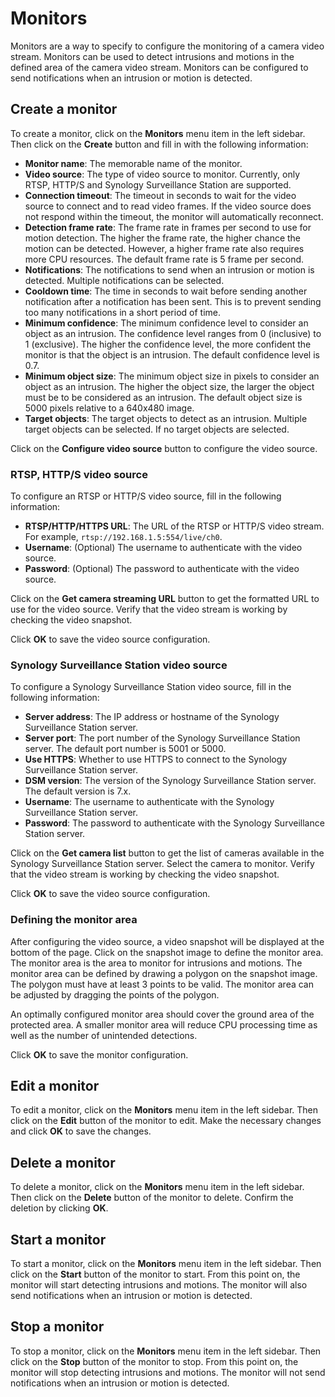 # Monitors

Monitors are a way to specify to configure the monitoring of a camera video stream. Monitors can be used to detect intrusions and motions in the defined area of the camera video stream. Monitors can be configured to send notifications when an intrusion or motion is detected.

## Create a monitor

To create a monitor, click on the **Monitors** menu item in the left sidebar. Then click on the **Create** button and fill in with the following information:

- **Monitor name**: The memorable name of the monitor.
- **Video source**: The type of video source to monitor. Currently, only RTSP, HTTP/S and Synology Surveillance Station are supported.
- **Connection timeout**: The timeout in seconds to wait for the video source to connect and to read video frames. If the video source does not respond within the timeout, the monitor will automatically reconnect.
- **Detection frame rate**: The frame rate in frames per second to use for motion detection. The higher the frame rate, the higher chance the motion can be detected. However, a higher frame rate also requires more CPU resources. The default frame rate is 5 frame per second.
- **Notifications**: The notifications to send when an intrusion or motion is detected. Multiple notifications can be selected.
- **Cooldown time**: The time in seconds to wait before sending another notification after a notification has been sent. This is to prevent sending too many notifications in a short period of time.
- **Minimum confidence**: The minimum confidence level to consider an object as an intrusion. The confidence level ranges from 0 (inclusive) to 1 (exclusive). The higher the confidence level, the more confident the monitor is that the object is an intrusion. The default confidence level is 0.7.
- **Minimum object size**: The minimum object size in pixels to consider an object as an intrusion. The higher the object size, the larger the object must be to be considered as an intrusion. The default object size is 5000 pixels relative to a 640x480 image.
- **Target objects**: The target objects to detect as an intrusion. Multiple target objects can be selected. If no target objects are selected.

Click on the **Configure video source** button to configure the video source.

### RTSP, HTTP/S video source

To configure an RTSP or HTTP/S video source, fill in the following information:

- **RTSP/HTTP/HTTPS URL**: The URL of the RTSP or HTTP/S video stream. For example, `rtsp://192.168.1.5:554/live/ch0`.
- **Username**: (Optional) The username to authenticate with the video source.
- **Password**: (Optional) The password to authenticate with the video source.

Click on the **Get camera streaming URL** button to get the formatted URL to use for the video source. Verify that the video stream is working by checking the video snapshot.

Click **OK** to save the video source configuration.

### Synology Surveillance Station video source

To configure a Synology Surveillance Station video source, fill in the following information:

- **Server address**: The IP address or hostname of the Synology Surveillance Station server.
- **Server port**: The port number of the Synology Surveillance Station server. The default port number is 5001 or 5000.
- **Use HTTPS**: Whether to use HTTPS to connect to the Synology Surveillance Station server.
- **DSM version**: The version of the Synology Surveillance Station server. The default version is 7.x.
- **Username**: The username to authenticate with the Synology Surveillance Station server.
- **Password**: The password to authenticate with the Synology Surveillance Station server.

Click on the **Get camera list** button to get the list of cameras available in the Synology Surveillance Station server. Select the camera to monitor. Verify that the video stream is working by checking the video snapshot.

Click **OK** to save the video source configuration.

### Defining the monitor area

After configuring the video source, a video snapshot will be displayed at the bottom of the page. Click on the snapshot image to define the monitor area. The monitor area is the area to monitor for intrusions and motions. The monitor area can be defined by drawing a polygon on the snapshot image. The polygon must have at least 3 points to be valid. The monitor area can be adjusted by dragging the points of the polygon.

An optimally configured monitor area should cover the ground area of the protected area. A smaller monitor area will reduce CPU processing time as well as the number of unintended detections.

Click **OK** to save the monitor configuration.

## Edit a monitor

To edit a monitor, click on the **Monitors** menu item in the left sidebar. Then click on the **Edit** button of the monitor to edit. Make the necessary changes and click **OK** to save the changes.

## Delete a monitor

To delete a monitor, click on the **Monitors** menu item in the left sidebar. Then click on the **Delete** button of the monitor to delete. Confirm the deletion by clicking **OK**.

## Start a monitor

To start a monitor, click on the **Monitors** menu item in the left sidebar. Then click on the **Start** button of the monitor to start. From this point on, the monitor will start detecting intrusions and motions. The monitor will also send notifications when an intrusion or motion is detected.

## Stop a monitor

To stop a monitor, click on the **Monitors** menu item in the left sidebar. Then click on the **Stop** button of the monitor to stop. From this point on, the monitor will stop detecting intrusions and motions. The monitor will not send notifications when an intrusion or motion is detected.
